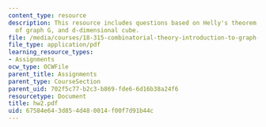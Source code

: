 ```yaml
---
content_type: resource
description: This resource includes questions based on Helly's theorem, claw covering
  of graph G, and d-dimensional cube.
file: /media/courses/18-315-combinatorial-theory-introduction-to-graph-theory-extremal-and-enumerative-combinatorics-spring-2005/67584e643d854d480014f00f7d91b44c_hw2.pdf
file_type: application/pdf
learning_resource_types:
- Assignments
ocw_type: OCWFile
parent_title: Assignments
parent_type: CourseSection
parent_uid: 702f5c77-b2c3-b869-fde6-6d16b38a24f6
resourcetype: Document
title: hw2.pdf
uid: 67584e64-3d85-4d48-0014-f00f7d91b44c
---
```

